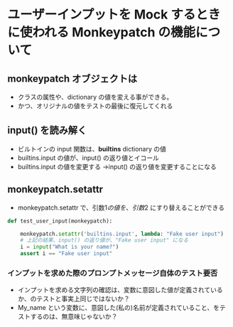 # ユーザーインプットを Mock するときに使われる Monkeypatch の機能について

## monkeypatch オブジェクトは
* クラスの属性や、dictionary の値を変える事ができる。
* かつ、オリジナルの値をテストの最後に復元してくれる

## input() を読み解く
* ビルトインの input 関数は、__builtins__ dictionary の値
* builtins.input の値が、input() の返り値とイコール
* builtins.input の値を変更する →input() の返り値を変更することになる

## monkeypatch.setattr
* monkeypatch.setattr で、引数$1 の値を、引数$2 にすり替えることができる


```py
def test_user_input(monkeypatch):

    monkeypatch.setattr('builtins.input', lambda: "Fake user input")
    # 上記の結果、input() の返り値が、"Fake user input" になる
    i = input("What is your name?")
    assert i == "Fake user input"
```


### インプットを求めた際のプロンプトメッセージ自体のテスト要否

* インプットを求める文字列の確認は、変数に意図した値が定義されているか、のテストと事実上同じではないか？
* My_name という変数に、意図した(私の)名前が定義されていること、をテストするのは、無意味じゃないか？